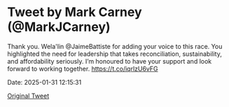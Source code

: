 # Tweet by Mark Carney (@MarkJCarney)

Thank you. Wela'lin @JaimeBattiste for adding your voice to this race. You highlighted the need for leadership that takes reconciliation, sustainability, and affordability seriously. I’m honoured to have your support and look forward to working together. https://t.co/iqrlzU6vFG

Date: 2025-01-31 12:15:31

[Original Tweet](https://x.com/MarkJCarney/status/1885300879458287924)
